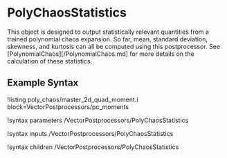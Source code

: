 # PolyChaosStatistics

This object is designed to output statistically relevant quantities from a trained polynomial chaos expansion. So far, mean, standard deviation, skewness, and kurtosis can all be computed using this postprocessor. See [PolynomialChaos][/PolynomialChaos.md] for more details on the calculation of these statistics.

## Example Syntax

!listing poly_chaos/master_2d_quad_moment.i block=VectorPostprocessors/pc_moments

!syntax parameters /VectorPostprocessors/PolyChaosStatistics

!syntax inputs /VectorPostprocessors/PolyChaosStatistics

!syntax children /VectorPostprocessors/PolyChaosStatistics
